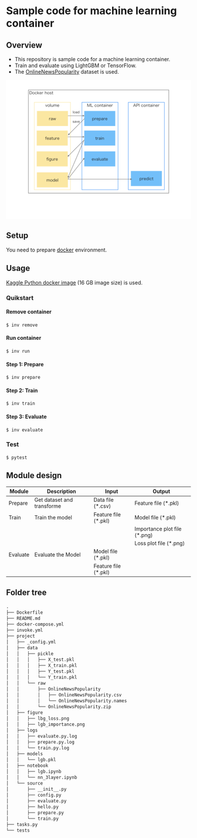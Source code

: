 # Sample code for machine learning container
## Overview
- This repository is sample code for a machine learning container.
- Train and evaluate using LightGBM or TensorFlow.
- The [OnlineNewsPopularity](https://archive.ics.uci.edu/ml/datasets/Online+News+Popularity) dataset is used.

<img src="docs/fig01.png" width=800pt>

## Setup
You need to prepare [docker](https://www.docker.com/) environment.

## Usage
[Kaggle Python docker image](https://console.cloud.google.com/gcr/images/kaggle-images/GLOBAL/python?gcrImageListsize=30) (16 GB image size) is used.

### Quikstart
#### Remove container
```
$ inv remove
```

#### Run container
```
$ inv run
```

#### Step 1: Prepare
```
$ inv prepare
```

#### Step 2: Train
```
$ inv train
```

#### Step 3: Evaluate
```
$ inv evaluate
```

### Test
```
$ pytest
```

## Module design
| Module   	| Description					| Input 	            | Output           	            |
|----------	|----------------------------	|-------------------	|----------------------------	|
| Prepare  	| Get dataset and transforme 	| Data file (*.csv) 	| Feature file (*.pkl)          |
| Train    	| Train the model 				| Feature file (*.pkl) 	| Model file (*.pkl)   	        |
| 			| 					        	| 						| Importance plot file (*.png)  |
|			|								|						| Loss plot file (*.png)		|
| Evaluate  | Evaluate the Model 			| Model file (*.pkl) 	|        						|
|          	|								| Feature file (*.pkl) 	| 								|



## Folder tree
```
.
├── Dockerfile
├── README.md
├── docker-compose.yml
├── invoke.yml
├── project
│   ├── _config.yml
│   ├── data
│   │   ├── pickle
│   │   │   ├── X_test.pkl
│   │   │   ├── X_train.pkl
│   │   │   ├── Y_test.pkl
│   │   │   └── Y_train.pkl
│   │   └── raw
│   │       ├── OnlineNewsPopularity
│   │       │   ├── OnlineNewsPopularity.csv
│   │       │   └── OnlineNewsPopularity.names
│   │       └── OnlineNewsPopularity.zip
│   ├── figure
│   │   ├── lbg_loss.png
│   │   ├── lgb_importance.png
│   ├── logs
│   │   ├── evaluate.py.log
│   │   ├── prepare.py.log
│   │   └── train.py.log
│   ├── models
│   │   └── lgb.pkl
│   ├── notebook
│   │   ├── lgb.ipynb
│   │   └── nn_3layer.ipynb
│   └── source
│       ├── __init__.py
│       ├── config.py
│       ├── evaluate.py
│       ├── hello.py
│       ├── prepare.py
│       └── train.py
├── tasks.py
└── tests
```